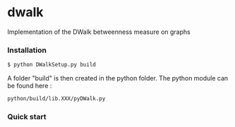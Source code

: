 dwalk
=====

Implementation of the DWalk betweenness measure on graphs


### Installation

```bash
$ python DWalkSetup.py build
```

A folder "build" is then created in the python folder.  The python module can be found here :

```bash
python/build/lib.XXX/pyDWalk.py
```

### Quick start


